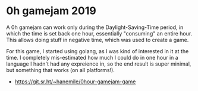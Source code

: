 # 0h gamejam 2019

A 0h gamejam can work only during the Daylight-Saving-Time period, in which the time is set back one hour, essentially "consuming" an entire hour. This allows doing stuff in negative time, which was used to create a game.

For this game, I started using golang, as I was kind of interested in it at the time. I completely mis-estimated how much I could do in one hour in a language I hadn't had any expreience in, so the end result is super minimal, but something that works (on all platforms!).

- <a href="https://git.sr.ht/~hanemile/0hour-gamejam-game">https://git.sr.ht/~hanemile/0hour-gamejam-game</a>
